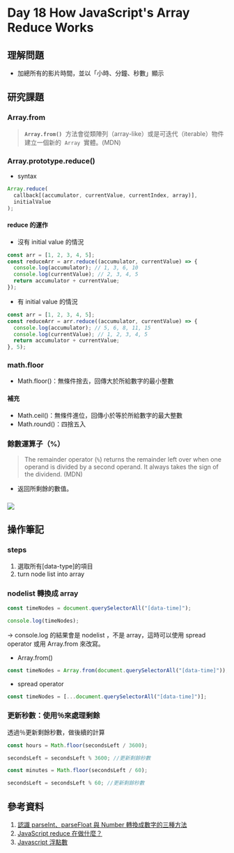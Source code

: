 # Day 18 How JavaScript's Array Reduce Works

## 理解問題

- 加總所有的影片時間，並以「小時、分鐘、秒數」顯示

## 研究課題

### Array.from

> **`Array.from()`**  方法會從類陣列（array-like）或是可迭代（iterable）物件建立一個新的  `Array`  實體。(MDN)

### Array.prototype.reduce()

- syntax

```javascript
Array.reduce(
  callback[(accumulator, currentValue, currentIndex, array)],
  initialValue
);
```

#### reduce 的運作

- 沒有 initial value 的情況

```js
const arr = [1, 2, 3, 4, 5];
const reduceArr = arr.reduce((accumulator, currentValue) => {
  console.log(accumulator); // 1, 3, 6, 10
  console.log(currentValue); // 2, 3, 4, 5
  return accumulator + currentValue;
});
```

- 有 initial value 的情況

```javascript
const arr = [1, 2, 3, 4, 5];
const reduceArr = arr.reduce((accumulator, currentValue) => {
  console.log(accumulator); // 5, 6, 8, 11, 15
  console.log(currentValue); // 1, 2, 3, 4, 5
  return accumulator + currentValue;
}, 5);
```

### math.floor

- Math.floor()：無條件捨去，回傳大於所給數字的最小整數

#### 補充

- Math.ceil()：無條件進位，回傳小於等於所給數字的最大整數
- Math.round()：四捨五入

### 餘數運算子（%）

> The remainder operator (`%`) returns the remainder left over when one operand is divided by a second operand. It always takes the sign of the dividend. (MDN)

- 返回所剩餘的數值。

### ![](https://i.imgur.com/PEkHsQJ.png)

## 操作筆記

### steps

1. 選取所有[data-type]的項目
2. turn node list into array

### nodelist 轉換成 array

```javascript
const timeNodes = document.querySelectorAll("[data-time]");

console.log(timeNodes);
```

→ console.log 的結果會是 nodelist ，不是 array，這時可以使用 spread operator 或用 Array.from 來改寫。

- Array.from()

```javascript
const timeNodes = Array.from(document.querySelectorAll("[data-time]"));
```

- spread operator

```javascript
const timeNodes = [...document.querySelectorAll("[data-time]")];
```

### 更新秒數：使用％來處理剩餘

透過％更新剩餘秒數，做後續的計算

```javascript
const hours = Math.floor(secondsLeft / 3600);

secondsLeft = secondsLeft % 3600; //更新剩餘秒數

const minutes = Math.floor(secondsLeft / 60);

secondsLeft = secondsLeft % 60; //更新剩餘秒數
```

## 參考資料

1. [認識 parseInt、parseFloat 與 Number 轉換成數字的三種方法](https://medium.com/unalai/%E8%AA%8D%E8%AD%98-parseint-parsefloat-%E8%88%87-number-%E8%BD%89%E6%8F%9B%E6%88%90%E6%95%B8%E5%AD%97%E7%9A%84%E4%B8%89%E7%A8%AE%E6%96%B9%E6%B3%95-276640aedb4e)
2. [JavaScript reduce 在做什麼？](https://w3c.hexschool.com/blog/a2cb755f)
3. [Javascript 浮點數](https://hackmd.io/@Heidi-Liu/javascript-floating-number)
